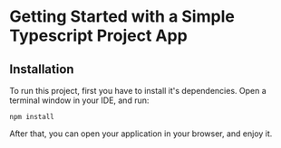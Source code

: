 # Getting Started with a Simple Typescript Project App

## Installation

To run this project, first you have to install it's dependencies.
Open a terminal window in your IDE, and run:

```
npm install
```

After that, you can open your application in your browser, and enjoy it.
